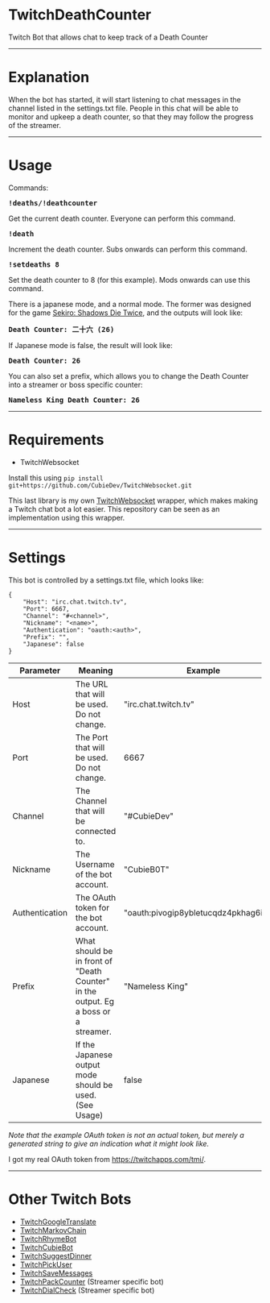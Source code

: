 # TwitchDeathCounter
Twitch Bot that allows chat to keep track of a Death Counter 

---

# Explanation
When the bot has started, it will start listening to chat messages in the channel listed in the settings.txt file. People in this chat will be able to monitor and upkeep a death counter, so that they may follow the progress of the streamer.

---
# Usage
Commands:
<pre><b>!deaths/!deathcounter
</b></pre>
Get the current death counter. Everyone can perform this command.
<pre><b>!death
</b></pre>
Increment the death counter. Subs onwards can perform this command.
<pre><b>!setdeaths 8
</b></pre>
Set the death counter to 8 (for this example). Mods onwards can use this command.

There is a japanese mode, and a normal mode. The former was designed for the game [Sekiro: Shadows Die Twice](https://en.wikipedia.org/wiki/Sekiro:_Shadows_Die_Twice), and the outputs will look like:
<pre><b>Death Counter: 二十六 (26)</b></pre>
If Japanese mode is false, the result will look like:
<pre><b>Death Counter: 26</b></pre>

You can also set a prefix, which allows you to change the Death Counter into a streamer or boss specific counter:
<pre><b>Nameless King Death Counter: 26</b></pre>

---

# Requirements
* TwitchWebsocket

Install this using `pip install git+https://github.com/CubieDev/TwitchWebsocket.git`

This last library is my own [TwitchWebsocket](https://github.com/CubieDev/TwitchWebsocket) wrapper, which makes making a Twitch chat bot a lot easier.
This repository can be seen as an implementation using this wrapper.

---

# Settings
This bot is controlled by a settings.txt file, which looks like:
```
{
    "Host": "irc.chat.twitch.tv",
    "Port": 6667,
    "Channel": "#<channel>",
    "Nickname": "<name>",
    "Authentication": "oauth:<auth>",
    "Prefix": "",
    "Japanese": false
}
```

| **Parameter**        | **Meaning** | **Example** |
| -------------------- | ----------- | ----------- |
| Host                 | The URL that will be used. Do not change.                         | "irc.chat.twitch.tv" |
| Port                 | The Port that will be used. Do not change.                        | 6667 |
| Channel              | The Channel that will be connected to.                            | "#CubieDev" |
| Nickname             | The Username of the bot account.                                  | "CubieB0T" |
| Authentication       | The OAuth token for the bot account.                              | "oauth:pivogip8ybletucqdz4pkhag6itbax" |
| Prefix | What should be in front of "Death Counter" in the output. Eg a boss or a streamer. | "Nameless King" |
| Japanese         | If the Japanese output mode should be used. (See Usage) | false |

*Note that the example OAuth token is not an actual token, but merely a generated string to give an indication what it might look like.*

I got my real OAuth token from https://twitchapps.com/tmi/.

---

# Other Twitch Bots

* [TwitchGoogleTranslate](https://github.com/CubieDev/TwitchGoogleTranslate)
* [TwitchMarkovChain](https://github.com/CubieDev/TwitchMarkovChain)
* [TwitchRhymeBot](https://github.com/CubieDev/TwitchRhymeBot)
* [TwitchCubieBot](https://github.com/CubieDev/TwitchCubieBot)
* [TwitchSuggestDinner](https://github.com/CubieDev/TwitchSuggestDinner)
* [TwitchPickUser](https://github.com/CubieDev/TwitchPickUser)
* [TwitchSaveMessages](https://github.com/CubieDev/TwitchSaveMessages)
* [TwitchPackCounter](https://github.com/CubieDev/TwitchPackCounter) (Streamer specific bot)
* [TwitchDialCheck](https://github.com/CubieDev/TwitchDialCheck) (Streamer specific bot)
